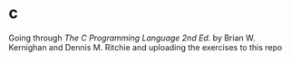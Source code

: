 # c
Going through *The C Programming Language 2nd Ed.* by Brian W. Kernighan and Dennis M. Ritchie and uploading the exercises to this repo
